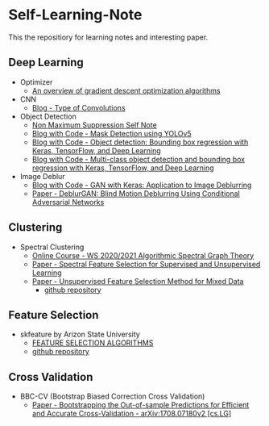 # Self-Learning-Note

This the repositiory for learning notes and interesting paper.

## Deep Learning

+ Optimizer
  + [An overview of gradient descent optimization algorithms](https://ruder.io/optimizing-gradient-descent/) 
+ CNN
  + [Blog - Type of Convolutions](https://towardsdatascience.com/types-of-convolutions-in-deep-learning-717013397f4d) 
+ Object Detection
  + [Non Maximum Suppression Self Note](https://github.com/rainieluo2016/Self-Learning-Note/blob/main/NMS.ipynb)
  + [Blog with Code - Mask Detection using YOLOv5](https://towardsdatascience.com/mask-detection-using-yolov5-ae40979227a6)
  + [Blog with Code - Object detection: Bounding box regression with Keras, TensorFlow, and Deep Learning](https://pyimagesearch.com/2020/10/05/object-detection-bounding-box-regression-with-keras-tensorflow-and-deep-learning/?_ga=2.9263677.969776580.1645318152-983100340.1645069619)
  + [Blog with Code - Multi-class object detection and bounding box regression with Keras, TensorFlow, and Deep Learning](https://pyimagesearch.com/2020/10/12/multi-class-object-detection-and-bounding-box-regression-with-keras-tensorflow-and-deep-learning/?_ga=2.9263677.969776580.1645318152-983100340.1645069619)
+ Image Deblur
  + [Blog with Code - GAN with Keras: Application to Image Deblurring](https://medium.com/sicara/keras-generative-adversarial-networks-image-deblurring-45e3ab6977b5)
  + [Paper - DeblurGAN: Blind Motion Deblurring Using Conditional Adversarial Networks](https://arxiv.org/abs/1711.07064)

## Clustering

+ Spectral Clustering
  + [Online Course - WS 2020/2021 Algorithmic Spectral Graph Theory](http://www.math.uni-konstanz.de/~schweigh/lehre-.html)
  + [Paper - Spectral Feature Selection for Supervised and Unsupervised Learning](https://www.public.asu.edu/~huanliu/papers/icml07.pdf)
  + [Paper - Unsupervised Feature Selection Method for Mixed Data ](https://ccc.inaoep.mx/archivos/CCC-19-005.pdf)
    + [github repository](https://github.com/vineetpmoorty/mixed-sfs)

## Feature Selection
+ skfeature by Arizon State University
  + [FEATURE SELECTION ALGORITHMS](https://jundongl.github.io/scikit-feature/algorithms.html)
  + [github repository](https://github.com/jundongl/scikit-feature)

## Cross Validation

+ BBC-CV (Bootstrap Biased Correction Cross Validation)
  + [Paper - Bootstrapping the Out-of-sample Predictions for Efficient and Accurate Cross-Validation - arXiv:1708.07180v2 [cs.LG]](https://arxiv.org/abs/1708.07180)
  

